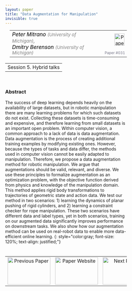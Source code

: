 ```yaml
---
layout: paper
title: "Data Augmentation for Manipulation"
invisible: true
---
```

<head>
<style>
* {
  box-sizing: border-box;
}

#myInput {
  background-position: 10px 10px;
  background-repeat: no-repeat;
  width: 100%;
  font-size: 100%;
  padding: 12px 20px 12px 40px;
  border: 1px solid #ddd;
  margin-bottom: 12px;
}

#myTable, #myTableA {
  border-collapse: collapse;
  width: 100%;
  border: 1px solid #ddd;
  font-size: 100%;
}

#myTable th, #myTable td, #myTableA th, #myTableA td {
  text-align: left;
  padding: 12px;
}

#myTable tr, #myTableA tr {
  border-bottom: 1px solid #ddd;
}

#myTable tr.header, #myTable tr:hover, #myTableA tr.header, #myTableA tr:hover {
  background-color: #f1f1f1;
}


#eventcounter1 a {
    font-size: 12px;
    color: #ffffff;
    display: block;
}

#eventcounter1 a:hover {
    text-decoration: none;
}

#eventcounter2 a {
    font-size: 12px;
    color: #ffffff;
    display: block;
}

#eventcounter2 a:hover {
    text-decoration: none;
}

</style>
</head>

<table width = "95%" style="padding-left: 15px; margin-left: auto; margin-right: 10px;">
<tr><td style = "vertical-align: top; padding-right: 25px;" rowspan="2">
<span style="color:black; font-size: 110%;"><i>
Peter Mitrano <span style="color:gray; font-size: 85%">(University of Michigan)</span><span style="color:gray; font-size: 100%">,</span><br>
Dmitry Berenson <span style="color:gray; font-size: 85%">(University of Michigan)</span>
</i></span>
</td>

<td style="text-align: right;"><a href="http://www.roboticsproceedings.org/rss18/p031.pdf"><img src="{{ site.baseurl }}/images/paper_link.png" alt="Paper Website" width = "33"  height = "40"/></a><br></td>
</tr>
<tr>
<td style="color:#777789; text-align:right; font-size: 75%; margin-right:10px;">Paper&nbsp;#031</td>
</tr>
</table>

<table width="80%" style="margin-top: 20px; margin-left: auto; margin-right: auto;">
  <tr>
    <td style="text-align:center;">Session 5. Hybrid talks</td>
  </tr>
</table>
<br>


### Abstract
The success of deep learning depends heavily on the availability of large datasets, but in robotic manipulation there are many learning problems for which such datasets do not exist. Collecting these datasets is time-consuming and expensive, and therefore learning from small datasets is an important open problem. Within computer vision, a common approach to a lack of data is data augmentation. Data augmentation is the process of creating additional training examples by modifying existing ones. However, because the types of tasks and data differ, the methods used in computer vision cannot be easily adapted to manipulation. Therefore, we propose a data augmentation method for robotic manipulation. We argue that augmentations should be valid, relevant, and diverse. We use these principles to formalize augmentation as an optimization problem, with the objective function derived from physics and knowledge of the manipulation domain. This method applies rigid body transformations to trajectories of geometric state and action data. We test our method in two scenarios: 1) learning the dynamics of planar pushing of rigid cylinders, and 2) learning a constraint checker for rope manipulation. These two scenarios have different data and label types, yet in both scenarios, training on our augmented data significantly improves performance on downstream tasks. We also show how our augmentation method can be used on real-robot data to enable more data-efficient online learning.
{: style="color:gray; font-size: 120%; text-align: justified;"}


<table width="100%" style="margin-top:40px;">
<tr>
    <td style="width: 30%; text-align: center;"><a href="{{ site.baseurl }}/program/papers/030/">
<img src="{{ site.baseurl }}/images/previous_paper_icon.png"
       alt="Previous Paper" width = "142"  height = "90"/> 
</a> </td>
<td style="text-align: center;"><a href="{{ site.baseurl }}/program/papers">
<img src="{{ site.baseurl }}/images/overview_icon.png"
       alt="Paper Website" width = "142"  height = "90"/> 
</a> </td>
    <td style="width: 30%; text-align: center;"><a href="{{ site.baseurl }}/program/papers/032/">
    <img src="{{ site.baseurl }}/images/next_paper_icon.png"
        alt="Next Paper" width = "142"  height = "90"/>
    </a></td>
</tr>
</table>
